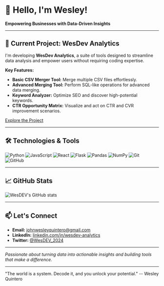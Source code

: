 # 👋 Hello, I'm Wesley!

**Empowering Businesses with Data-Driven Insights**

---

## 🚀 Current Project: WesDev Analytics

I'm developing **WesDev Analytics**, a suite of tools designed to streamline data analysis and empower users without requiring coding expertise.

**Key Features:**

- **Basic CSV Merger Tool:** Merge multiple CSV files effortlessly.
- **Advanced Merging Tool:** Perform SQL-like operations for advanced data merging.
- **Keyword Analyzer:** Optimize SEO and discover high-potential keywords.
- **CTR Opportunity Matrix:** Visualize and act on CTR and CVR improvement scenarios.

[Explore the Project](https://github.com/WesDEV-2024/data-suite)

---

## 🛠️ Technologies & Tools

![Python](https://img.shields.io/badge/Python-3776AB?style=for-the-badge&logo=python&logoColor=white)
![JavaScript](https://img.shields.io/badge/JavaScript-F7DF1E?style=for-the-badge&logo=javascript&logoColor=black)
![React](https://img.shields.io/badge/React-61DAFB?style=for-the-badge&logo=react&logoColor=black)
![Flask](https://img.shields.io/badge/Flask-000000?style=for-the-badge&logo=flask&logoColor=white)
![Pandas](https://img.shields.io/badge/Pandas-150458?style=for-the-badge&logo=pandas&logoColor=white)
![NumPy](https://img.shields.io/badge/NumPy-013243?style=for-the-badge&logo=numpy&logoColor=white)
![Git](https://img.shields.io/badge/Git-F05032?style=for-the-badge&logo=git&logoColor=white)
![GitHub](https://img.shields.io/badge/GitHub-181717?style=for-the-badge&logo=github&logoColor=white)

---

## 📈 GitHub Stats

![WesDEV's GitHub stats](https://github-readme-stats.vercel.app/api?username=WesDEV-2024&show_icons=true&theme=radical)

---

## 📫 Let's Connect

- **Email:** [johnwesleyquintero@gmail.com](mailto:johnwesleyquintero@gmail.com)
- **LinkedIn:** [linkedin.com/in/wesdev-analytics](www.linkedin.com/in/wesdev-analytics)
- **Twitter:** [@WesDEV_2024](https://twitter.com/)

---

*Passionate about turning data into actionable insights and building tools that make a difference.*

---

"The world is a system. Decode it, and you unlock your potential." -- Wesley Quintero

